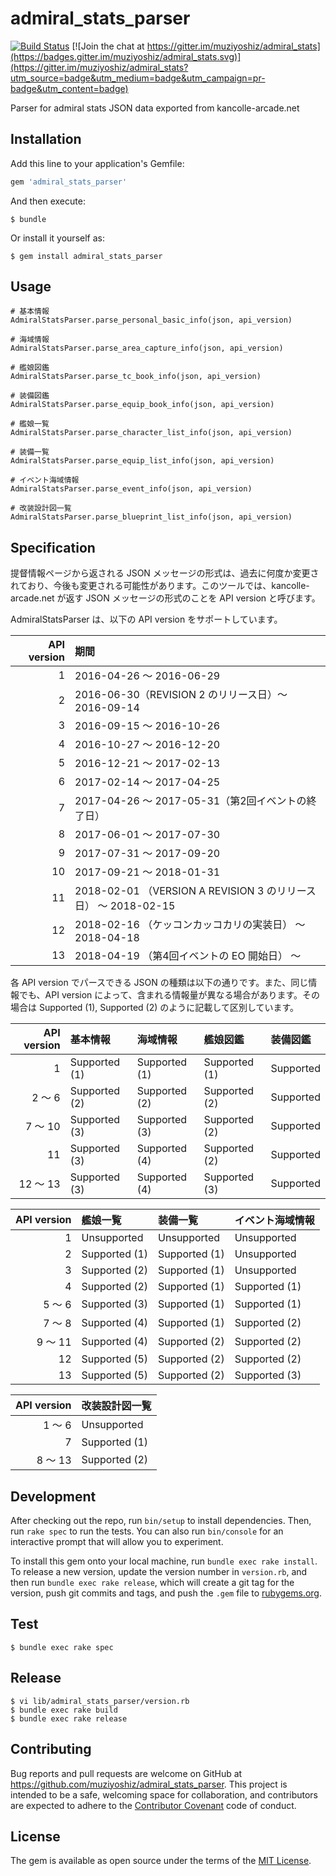 # admiral_stats_parser

[![Build Status](https://travis-ci.org/muziyoshiz/admiral_stats_parser.svg?branch=master)](https://travis-ci.org/muziyoshiz/admiral_stats_parser) [![Join the chat at https://gitter.im/muziyoshiz/admiral_stats](https://badges.gitter.im/muziyoshiz/admiral_stats.svg)](https://gitter.im/muziyoshiz/admiral_stats?utm_source=badge&utm_medium=badge&utm_campaign=pr-badge&utm_content=badge)

Parser for admiral stats JSON data exported from kancolle-arcade.net

## Installation

Add this line to your application's Gemfile:

```ruby
gem 'admiral_stats_parser'
```

And then execute:

    $ bundle

Or install it yourself as:

    $ gem install admiral_stats_parser

## Usage

```
# 基本情報
AdmiralStatsParser.parse_personal_basic_info(json, api_version)

# 海域情報
AdmiralStatsParser.parse_area_capture_info(json, api_version)

# 艦娘図鑑
AdmiralStatsParser.parse_tc_book_info(json, api_version)

# 装備図鑑
AdmiralStatsParser.parse_equip_book_info(json, api_version)

# 艦娘一覧
AdmiralStatsParser.parse_character_list_info(json, api_version)

# 装備一覧
AdmiralStatsParser.parse_equip_list_info(json, api_version)

# イベント海域情報
AdmiralStatsParser.parse_event_info(json, api_version)

# 改装設計図一覧
AdmiralStatsParser.parse_blueprint_list_info(json, api_version)
```

## Specification

提督情報ページから返される JSON メッセージの形式は、過去に何度か変更されており、今後も変更される可能性があります。このツールでは、kancolle-arcade.net が返す JSON メッセージの形式のことを API version と呼びます。

AdmiralStatsParser は、以下の API version をサポートしています。

| API version | 期間 |
|------------:|:-----|
| 1           | 2016-04-26 〜 2016-06-29 |
| 2           | 2016-06-30（REVISION 2 のリリース日）〜 2016-09-14 |
| 3           | 2016-09-15 〜 2016-10-26 |
| 4           | 2016-10-27 〜 2016-12-20 |
| 5           | 2016-12-21 〜 2017-02-13 |
| 6           | 2017-02-14 〜 2017-04-25 |
| 7           | 2017-04-26 〜 2017-05-31（第2回イベントの終了日） |
| 8           | 2017-06-01 〜 2017-07-30 |
| 9           | 2017-07-31 〜 2017-09-20 |
| 10          | 2017-09-21 〜 2018-01-31 |
| 11          | 2018-02-01 （VERSION A REVISION 3 のリリース日） 〜 2018-02-15 |
| 12          | 2018-02-16 （ケッコンカッコカリの実装日） 〜 2018-04-18 |
| 13          | 2018-04-19 （第4回イベントの EO 開始日） 〜 |

各 API version でパースできる JSON の種類は以下の通りです。また、同じ情報でも、API version によって、含まれる情報量が異なる場合があります。その場合は Supported (1), Supported (2) のように記載して区別しています。

| API version | 基本情報 | 海域情報 | 艦娘図鑑 | 装備図鑑 |
|------------:|:-----|:-----|:-----|:-----|
| 1           | Supported (1) | Supported (1) | Supported (1) | Supported |
| 2 〜 6      | Supported (2) | Supported (2) | Supported (2) | Supported |
| 7 〜 10     | Supported (3) | Supported (3) | Supported (2) | Supported |
| 11         | Supported (3) | Supported (4) | Supported (2) | Supported |
| 12 〜 13    | Supported (3) | Supported (4) | Supported (3) | Supported |

| API version | 艦娘一覧 | 装備一覧 | イベント海域情報 |
|------------:|:-----|:-----|:-----|
| 1           | Unsupported   | Unsupported   | Unsupported   |
| 2           | Supported (1) | Supported (1)| Unsupported   |
| 3           | Supported (2) | Supported (1) | Unsupported   |
| 4           | Supported (2) | Supported (1) | Supported (1) |
| 5 〜 6      | Supported (3) | Supported (1) | Supported (1) |
| 7 〜 8      | Supported (4) | Supported (1) | Supported (2) |
| 9 〜 11     | Supported (4) | Supported (2) | Supported (2) |
| 12          | Supported (5) | Supported (2) | Supported (2) |
| 13          | Supported (5) | Supported (2) | Supported (3) |

| API version | 改装設計図一覧 |
|------------:|:-----|
| 1 〜 6  | Unsupported |
| 7       | Supported (1) |
| 8 〜 13 | Supported (2) |

## Development

After checking out the repo, run `bin/setup` to install dependencies. Then, run `rake spec` to run the tests. You can also run `bin/console` for an interactive prompt that will allow you to experiment.

To install this gem onto your local machine, run `bundle exec rake install`. To release a new version, update the version number in `version.rb`, and then run `bundle exec rake release`, which will create a git tag for the version, push git commits and tags, and push the `.gem` file to [rubygems.org](https://rubygems.org).

## Test

```
$ bundle exec rake spec
```

## Release

```
$ vi lib/admiral_stats_parser/version.rb
$ bundle exec rake build
$ bundle exec rake release
```

## Contributing

Bug reports and pull requests are welcome on GitHub at https://github.com/muziyoshiz/admiral_stats_parser. This project is intended to be a safe, welcoming space for collaboration, and contributors are expected to adhere to the [Contributor Covenant](http://contributor-covenant.org) code of conduct.


## License

The gem is available as open source under the terms of the [MIT License](http://opensource.org/licenses/MIT).

